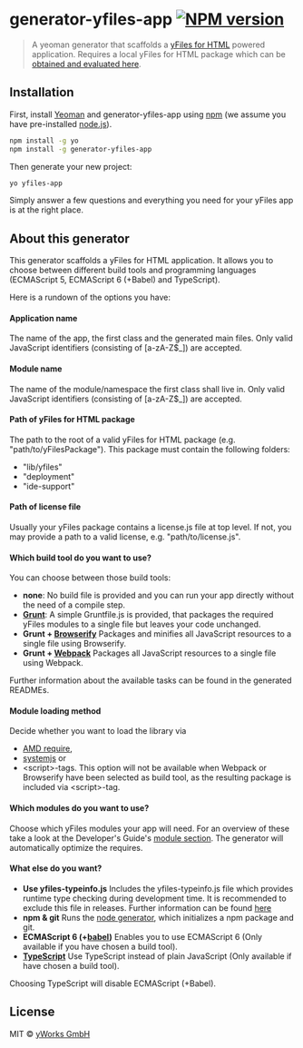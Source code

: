 # generator-yfiles-app [![NPM version][npm-image]][npm-url]
> A yeoman generator that scaffolds a [yFiles for HTML](http://www.yworks.com/yfileshtml) powered application. Requires a local yFiles for HTML package which can be [obtained and evaluated here](https://www.yworks.com/products/yfiles-for-html/evaluate).

## Installation

First, install [Yeoman](http://yeoman.io) and generator-yfiles-app using [npm](https://www.npmjs.com/) (we assume you have pre-installed [node.js](https://nodejs.org/)).

```bash
npm install -g yo
npm install -g generator-yfiles-app
```

Then generate your new project:

```bash
yo yfiles-app
```

Simply answer a few questions and everything you need for your yFiles app is at the right place.

## About this generator

This generator scaffolds a yFiles for HTML application. It allows you to choose between different build tools and programming languages (ECMAScript 5, ECMAScript 6 (+Babel) and TypeScript).

Here is a rundown of the options you have:

#### Application name
The name of the app, the first class and the generated main files. Only valid JavaScript identifiers (consisting of \[a-zA-Z$_]) are accepted.

#### Module name
The name of the module/namespace the first class shall live in. Only valid JavaScript identifiers (consisting of \[a-zA-Z$_]) are accepted.

#### Path of yFiles for HTML package
The path to the root of a valid yFiles for HTML package (e.g. "path/to/yFilesPackage"). This package must contain the following folders: 
 * "lib/yfiles"
 * "deployment"
 * "ide-support"

#### Path of license file
Usually your yFiles package contains a license.js file at top level. If not, you may provide a path to a valid license, e.g. "path/to/license.js".

#### Which build tool do you want to use?
You can choose between those build tools:
 * **none**: No build file is provided and you can run your app directly without the need of a compile step.
 * **[Grunt](http://gruntjs.com/)**: A simple Gruntfile.js is provided, that packages the required yFiles modules to a single file but leaves your code unchanged.
 * **Grunt + [Browserify](http://browserify.org/)** Packages and minifies all JavaScript resources to a single file using Browserify.
 * **Grunt + [Webpack](https://github.com/webpack/webpack)** Packages all JavaScript resources to a single file using Webpack.

Further information about the available tasks can be found in the generated READMEs.

#### Module loading method
Decide whether you want to load the library via
 * [AMD require](http://requirejs.org/docs/whyamd.html),
 * [systemjs](https://github.com/systemjs/systemjs) or
 * \<script\>-tags.
This option will not be available when Webpack or Browserify have been selected as build tool, as the resulting package is included via \<script\>-tag.

#### Which modules do you want to use?
Choose which yFiles modules your app will need. For an overview of these take a look at the Developer's Guide's [module section](http://docs.yworks.com/yfileshtmlv2/index.html#/dguide/modules).
The generator will automatically optimize the requires.

#### What else do you want?
 * **Use yfiles-typeinfo.js** Includes the yfiles-typeinfo.js file which provides runtime type checking during development time. It is recommended to exclude this file in releases.
Further information can be found [here](http://docs.yworks.com/yfileshtmlv2/index.html#/dguide/DevelopmentSupport#DevelopmentSupport-Checks)
 * **npm & git** Runs the [node generator](https://github.com/yeoman/generator-node), which initializes a npm package and git.
 * **ECMAScript 6 (+[babel](https://babeljs.io/))** Enables you to use ECMAScript 6 (Only available if you have chosen a build tool).
 * **[TypeScript](http://www.typescriptlang.org/)** Use TypeScript instead of plain JavaScript (Only available if have chosen a build tool).

Choosing TypeScript will disable ECMAScript (+Babel).

## License
MIT © [yWorks GmbH](http://www.yworks.com)


[npm-image]: https://badge.fury.io/js/generator-yfiles-app.svg
[npm-url]: https://npmjs.org/package/generator-yfiles-app
